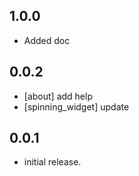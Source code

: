 ## 1.0.0
- Added doc
## 0.0.2
- [about] add help
- [spinning_widget] update
## 0.0.1
- initial release.
